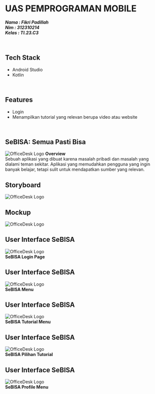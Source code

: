 # UAS PEMPROGRAMAN MOBILE
***Nama : Fikri Padillah***<br>
***Nim : 312310214***<br>
***Kelas : TI.23.C3***

<br>

## Tech Stack
- Android Studio
- Kotlin

<br>

## Features
- Login
- Menampilkan tutorial yang relevan berupa video atau website

<br>

## SeBISA: Semua Pasti Bisa
![OfficeDesk Logo](images/uisebisa1.png)
<b>Overview</b>
<br>Sebuah aplikasi yang dibuat karena masalah pribadi dan masalah yang dialami teman sekitar. Aplikasi yang memudahkan pengguna yang ingin banyak belajar, tetapi sulit untuk mendapatkan sumber yang relevan.

## Storyboard
![OfficeDesk Logo](images/storyboardsebisa.png)
## Mockup
![OfficeDesk Logo](images/mockupsebisa.png)
## User Interface SeBISA
![OfficeDesk Logo](images/uisebisa2.png)
<br>
<b>SeBISA Login Page</b>

## User Interface SeBISA
![OfficeDesk Logo](images/uisebisa3.png)
<br>
<b>SeBISA Menu</b>

## User Interface SeBISA
![OfficeDesk Logo](images/uisebisa4.png)
<br>
<b>SeBISA Tutorial Menu</b>

## User Interface SeBISA
![OfficeDesk Logo](images/uisebisa5.png)
<br>
<b>SeBISA Pilihan Tutorial</b>

## User Interface SeBISA
![OfficeDesk Logo](images/uisebisa8.png)
<br>
<b>SeBISA Profile Menu</b>